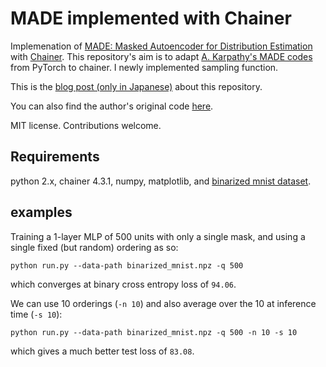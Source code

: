 # MADE implemented with Chainer
Implemenation of [MADE: Masked Autoencoder for Distribution Estimation](https://arxiv.org/abs/1502.03509) with [Chainer](https://chainer.org/). This repository's aim is to adapt [A. Karpathy's MADE codes](https://github.com/karpathy/pytorch-made) from PyTorch to chainer. I newly implemented sampling function.

This is the [blog post (only in Japanese)](http://tk-g.hatenablog.jp/entry/2018/08/10/000000) about this repository.

You can also find the author's original code [here](https://github.com/mgermain/MADE).

MIT license. Contributions welcome.

## Requirements
python 2.x, chainer 4.3.1, numpy, matplotlib, and [binarized mnist dataset](https://github.com/mgermain/MADE/releases/download/ICML2015/binarized_mnist.npz).

## examples
Training a 1-layer MLP of 500 units with only a single mask, and using a single fixed (but random) ordering as so:

```
python run.py --data-path binarized_mnist.npz -q 500
```

which converges at binary cross entropy loss of `94.06`.

We can use 10 orderings (`-n 10`) and also average over the 10 at inference time (`-s 10`):

```
python run.py --data-path binarized_mnist.npz -q 500 -n 10 -s 10
```

which gives a much better test loss of `83.08`.